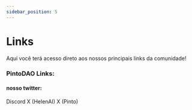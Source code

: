 ```yaml
---
sidebar_position: 5
---
```


# Links
Aqui você terá acesso direto aos nossos principais links da comunidade!

### PintoDAO Links:

#### nosso twitter: 
Discord
X (HelenAI)
X (Pinto)
